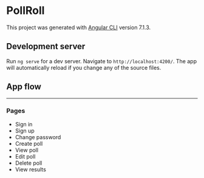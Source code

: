 # PollRoll

This project was generated with [Angular CLI](https://github.com/angular/angular-cli) version 7.1.3.

## Development server

Run `ng serve` for a dev server. Navigate to `http://localhost:4200/`. The app will automatically reload if you change any of the source files.

## App flow
---
### Pages
* Sign in
* Sign up
* Change password
* Create poll
* View poll
* Edit poll
* Delete poll
* View results
